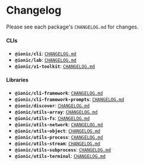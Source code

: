 # Changelog

Please see each package's `CHANGELOG.md` for changes.

#### CLIs

* **`@ionic/cli`**: [`CHANGELOG.md`](https://github.com/ionic-team/ionic-cli/blob/develop/packages/%40ionic/cli/CHANGELOG.md)
* **`@ionic/lab`**: [`CHANGELOG.md`](https://github.com/ionic-team/ionic-cli/blob/develop/packages/%40ionic/lab/CHANGELOG.md)
* **`@ionic/v1-toolkit`**: [`CHANGELOG.md`](https://github.com/ionic-team/ionic-cli/blob/develop/packages/%40ionic/v1-toolkit/CHANGELOG.md)

#### Libraries

* **`@ionic/cli-framework`**: [`CHANGELOG.md`](https://github.com/ionic-team/ionic-cli/blob/develop/packages/%40ionic/cli-framework/CHANGELOG.md)
* **`@ionic/cli-framework-prompts`**: [`CHANGELOG.md`](https://github.com/ionic-team/ionic-cli/blob/develop/packages/%40ionic/cli-framework-prompts/CHANGELOG.md)
* **`@ionic/discover`**: [`CHANGELOG.md`](https://github.com/ionic-team/ionic-cli/blob/develop/packages/%40ionic/discover/CHANGELOG.md)
* **`@ionic/utils-array`**: [`CHANGELOG.md`](https://github.com/ionic-team/ionic-cli/blob/develop/packages/%40ionic/utils-array/CHANGELOG.md)
* **`@ionic/utils-fs`**: [`CHANGELOG.md`](https://github.com/ionic-team/ionic-cli/blob/develop/packages/%40ionic/utils-fs/CHANGELOG.md)
* **`@ionic/utils-network`**: [`CHANGELOG.md`](https://github.com/ionic-team/ionic-cli/blob/develop/packages/%40ionic/utils-network/CHANGELOG.md)
* **`@ionic/utils-object`**: [`CHANGELOG.md`](https://github.com/ionic-team/ionic-cli/blob/develop/packages/%40ionic/utils-object/CHANGELOG.md)
* **`@ionic/utils-process`**: [`CHANGELOG.md`](https://github.com/ionic-team/ionic-cli/blob/develop/packages/%40ionic/utils-process/CHANGELOG.md)
* **`@ionic/utils-stream`**: [`CHANGELOG.md`](https://github.com/ionic-team/ionic-cli/blob/develop/packages/%40ionic/utils-stream/CHANGELOG.md)
* **`@ionic/utils-subprocess`**: [`CHANGELOG.md`](https://github.com/ionic-team/ionic-cli/blob/develop/packages/%40ionic/utils-subprocess/CHANGELOG.md)
* **`@ionic/utils-terminal`**: [`CHANGELOG.md`](https://github.com/ionic-team/ionic-cli/blob/develop/packages/%40ionic/utils-terminal/CHANGELOG.md)
